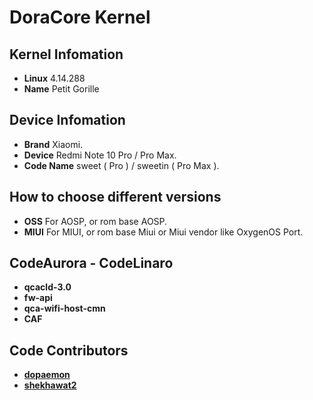 # DoraCore Kernel
## Kernel Infomation
- **Linux** 4.14.288
- **Name** Petit Gorille

## Device Infomation
- **Brand** Xiaomi.
- **Device** Redmi Note 10 Pro / Pro Max.
- **Code Name** sweet ( Pro ) / sweetin ( Pro Max ).

## How to choose different versions
- **OSS** For AOSP, or rom base AOSP.
- **MIUI** For MIUI, or rom base Miui or Miui vendor like OxygenOS Port.

## CodeAurora - CodeLinaro
- **qcacld-3.0**
- **fw-api**
- **qca-wifi-host-cmn**
- **CAF**

## Code Contributors
- [**dopaemon**](github.com/dopaemon)
- [**shekhawat2**](github.com/shekhawat2)
